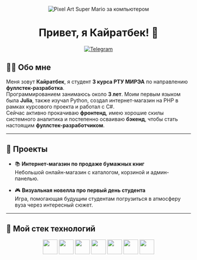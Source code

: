 <p align="center">
  <img src="https://gifdb.com/images/high/pixel-art-super-mario-computer-amwdq1xi8bgz0omx.gif" alt="Pixel Art Super Mario за компьютером" />
</p>

<h1 align="center">Привет, я Кайратбек! 👋</h1>

<p align="center">
  <a href="https://t.me/suva_ccc">
    <img src="https://img.shields.io/badge/-Telegram-2CA5E0?style=flat-square&logo=telegram&logoColor=white" alt="Telegram"/>
  </a>
</p>

## 👨‍💻 Обо мне

Меня зовут **Кайратбек**, я  студент **3 курса РТУ МИРЭА** по направлению **фуллстек-разработка**.  
Программированием занимаюсь около **3 лет**. Моим первым языком была **Julia**, также изучал Python, создал интернет-магазин на PHP в рамках курсового проекта и работал с C#.  
Сейчас активно прокачиваю **фронтенд**, имею хорошие скилы системного аналитика и постепенно осваиваю **бэкенд**, чтобы стать настоящим **фуллстек-разработчиком**.

---

## 🌟 Проекты

- 📚 **Интернет-магазин по продаже бумажных книг**  
  Небольшой онлайн-магазин с каталогом, корзиной и админ-панелью.

- 🎮 **Визуальная новелла про первый день студента**  
  Игра, помогающая будущим студентам погрузиться в атмосферу вуза через интересный сюжет.

---

## 🧰 Мой стек технологий

<p align="center">
  <!-- Frontend -->
  <img src="https://cdn.jsdelivr.net/gh/devicons/devicon/icons/html5/html5-original.svg" width="40" height="40"/>
  <img src="https://cdn.jsdelivr.net/gh/devicons/devicon/icons/css3/css3-original.svg" width="40" height="40"/>
  <img src="https://cdn.jsdelivr.net/gh/devicons/devicon/icons/javascript/javascript-original.svg" width="40" height="40"/>
  <img src="https://cdn.jsdelivr.net/gh/devicons/devicon/icons/react/react-original.svg" width="40" height="40"/>

  <!-- Backend -->
  <img src="https://cdn.jsdelivr.net/gh/devicons/devicon/icons/python/python-original.svg" width="40" height="40"/>
  <img src="https://cdn.jsdelivr.net/gh/devicons/devicon/icons/postgresql/postgresql-original.svg" width="40" height="40"/>

  <!-- Tools -->
  <img src="https://cdn.jsdelivr.net/gh/devicons/devicon/icons/figma/figma-original.svg" width="40" height="40"/>
</p>

